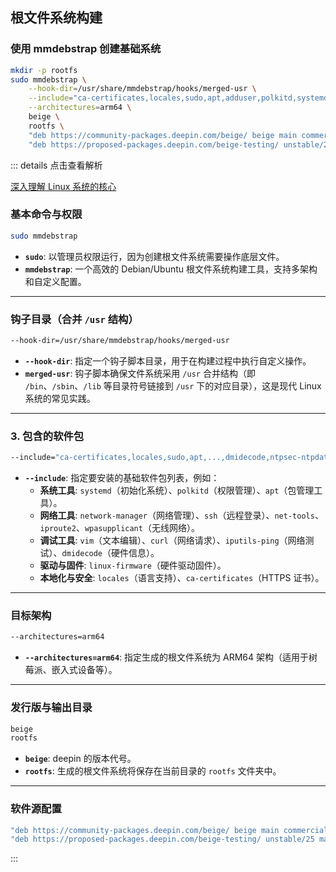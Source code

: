## **根文件系统构建**

### **使用 mmdebstrap 创建基础系统**

```bash
mkdir -p rootfs
sudo mmdebstrap \
    --hook-dir=/usr/share/mmdebstrap/hooks/merged-usr \
    --include="ca-certificates,locales,sudo,apt,adduser,polkitd,systemd,network-manager,dbus-daemon,apt-utils,bash-completion,curl,vim,bash,deepin-keyring,init,ssh,net-tools,iputils-ping,lshw,iproute2,iptables,procps,wpasupplicant,dmidecode,ntpsec-ntpdate,linux-firmware" \
    --architectures=arm64 \
    beige \
    rootfs \
    "deb https://community-packages.deepin.com/beige/ beige main commercial community" \
    "deb https://proposed-packages.deepin.com/beige-testing/ unstable/25 main commercial community"
```

::: details 点击查看解析

[深入理解 Linux 系统的核心](../linux)

### **基本命令与权限**

```bash
sudo mmdebstrap
```

- **`sudo`**: 以管理员权限运行，因为创建根文件系统需要操作底层文件。
- **`mmdebstrap`**: 一个高效的 Debian/Ubuntu 根文件系统构建工具，支持多架构和自定义配置。

---

### **钩子目录（合并 `/usr` 结构）**

```bash
--hook-dir=/usr/share/mmdebstrap/hooks/merged-usr
```

- **`--hook-dir`**: 指定一个钩子脚本目录，用于在构建过程中执行自定义操作。
- **`merged-usr`**: 钩子脚本确保文件系统采用 `/usr` 合并结构（即 `/bin`、`/sbin`、`/lib` 等目录符号链接到 `/usr` 下的对应目录），这是现代 Linux 系统的常见实践。

---

### 3. **包含的软件包**

```bash
--include="ca-certificates,locales,sudo,apt,...,dmidecode,ntpsec-ntpdate,linux-firmware"
```

- **`--include`**: 指定要安装的基础软件包列表，例如：
  - **系统工具**: `systemd`（初始化系统）、`polkitd`（权限管理）、`apt`（包管理工具）。
  - **网络工具**: `network-manager`（网络管理）、`ssh`（远程登录）、`net-tools`、`iproute2`、`wpasupplicant`（无线网络）。
  - **调试工具**: `vim`（文本编辑）、`curl`（网络请求）、`iputils-ping`（网络测试）、`dmidecode`（硬件信息）。
  - **驱动与固件**: `linux-firmware`（硬件驱动固件）。
  - **本地化与安全**: `locales`（语言支持）、`ca-certificates`（HTTPS 证书）。

---

### **目标架构**

```bash
--architectures=arm64
```

- **`--architectures=arm64`**: 指定生成的根文件系统为 ARM64 架构（适用于树莓派、嵌入式设备等）。

---

### **发行版与输出目录**

```bash
beige
rootfs
```

- **`beige`**: deepin 的版本代号。
- **`rootfs`**: 生成的根文件系统将保存在当前目录的 `rootfs` 文件夹中。

---

### **软件源配置**

```bash
"deb https://community-packages.deepin.com/beige/ beige main commercial community"
"deb https://proposed-packages.deepin.com/beige-testing/ unstable/25 main commercial community"
```

:::